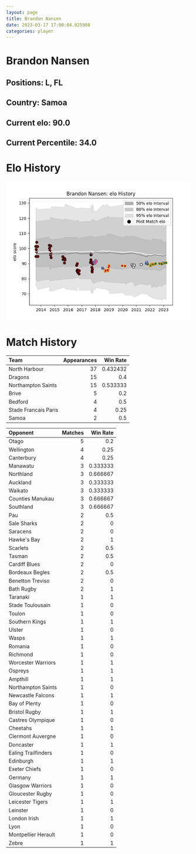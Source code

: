 ```yaml
---  
layout: page  
title: Brandon Nansen  
date: 2023-03-17 17:00:04.825908  
categories: player  
---
```

# Brandon Nansen

## Positions: L, FL

## Country: Samoa

## Current elo: 90.0

## Current Percentile: 34.0

# Elo History


![elo history](history_BrandonNansen.png)
# Match History


| Team                 |   Appearances |   Win Rate |
|:---------------------|--------------:|-----------:|
| North Harbour        |            37 |   0.432432 |
| Dragons              |            15 |   0.4      |
| Northampton Saints   |            15 |   0.533333 |
| Brive                |             5 |   0.2      |
| Bedford              |             4 |   0.5      |
| Stade Francais Paris |             4 |   0.25     |
| Samoa                |             2 |   0.5      |

| Opponent            |   Matches |   Win Rate |
|:--------------------|----------:|-----------:|
| Otago               |         5 |   0.2      |
| Wellington          |         4 |   0.25     |
| Canterbury          |         4 |   0.25     |
| Manawatu            |         3 |   0.333333 |
| Northland           |         3 |   0.666667 |
| Auckland            |         3 |   0.333333 |
| Waikato             |         3 |   0.333333 |
| Counties Manukau    |         3 |   0.666667 |
| Southland           |         3 |   0.666667 |
| Pau                 |         2 |   0.5      |
| Sale Sharks         |         2 |   0        |
| Saracens            |         2 |   0        |
| Hawke's Bay         |         2 |   1        |
| Scarlets            |         2 |   0.5      |
| Tasman              |         2 |   0.5      |
| Cardiff Blues       |         2 |   0        |
| Bordeaux Begles     |         2 |   0.5      |
| Benetton Treviso    |         2 |   0        |
| Bath Rugby          |         2 |   1        |
| Taranaki            |         1 |   1        |
| Stade Toulousain    |         1 |   0        |
| Toulon              |         1 |   0        |
| Southern Kings      |         1 |   1        |
| Ulster              |         1 |   0        |
| Wasps               |         1 |   1        |
| Romania             |         1 |   0        |
| Richmond            |         1 |   0        |
| Worcester Warriors  |         1 |   1        |
| Ospreys             |         1 |   1        |
| Ampthill            |         1 |   1        |
| Northampton Saints  |         1 |   0        |
| Newcastle Falcons   |         1 |   1        |
| Bay of Plenty       |         1 |   0        |
| Bristol Rugby       |         1 |   1        |
| Castres Olympique   |         1 |   0        |
| Cheetahs            |         1 |   1        |
| Clermont Auvergne   |         1 |   0        |
| Doncaster           |         1 |   1        |
| Ealing Trailfinders |         1 |   0        |
| Edinburgh           |         1 |   1        |
| Exeter Chiefs       |         1 |   0        |
| Germany             |         1 |   1        |
| Glasgow Warriors    |         1 |   0        |
| Gloucester Rugby    |         1 |   0        |
| Leicester Tigers    |         1 |   1        |
| Leinster            |         1 |   0        |
| London Irish        |         1 |   1        |
| Lyon                |         1 |   0        |
| Montpellier Herault |         1 |   0        |
| Zebre               |         1 |   1        |